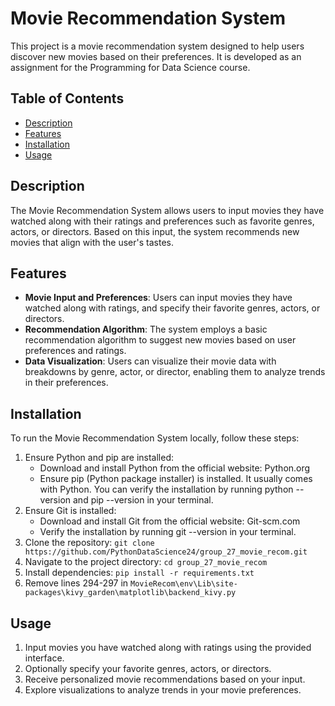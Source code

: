 # Movie Recommendation System

This project is a movie recommendation system designed to help users discover new movies based on their preferences. It is developed as an assignment for the Programming for Data Science course.

## Table of Contents

- [Description](#description)
- [Features](#features)
- [Installation](#installation)
- [Usage](#usage)

## Description

The Movie Recommendation System allows users to input movies they have watched along with their ratings and preferences such as favorite genres, actors, or directors. Based on this input, the system recommends new movies that align with the user's tastes.

## Features

- **Movie Input and Preferences**: Users can input movies they have watched along with ratings, and specify their favorite genres, actors, or directors.
- **Recommendation Algorithm**: The system employs a basic recommendation algorithm to suggest new movies based on user preferences and ratings.
- **Data Visualization**: Users can visualize their movie data with breakdowns by genre, actor, or director, enabling them to analyze trends in their preferences.

## Installation

To run the Movie Recommendation System locally, follow these steps:

1. Ensure Python and pip are installed:
   * Download and install Python from the official website: Python.org
   * Ensure pip (Python package installer) is installed. It usually comes with Python. You can verify the installation by running python --version and pip --version in your terminal.
2. Ensure Git is installed:
   * Download and install Git from the official website: Git-scm.com
   * Verify the installation by running git --version in your terminal.
3. Clone the repository: `git clone https://github.com/PythonDataScience24/group_27_movie_recom.git`
4. Navigate to the project directory: `cd group_27_movie_recom`
5. Install dependencies: `pip install -r requirements.txt`
6. Remove lines 294-297 in `MovieRecom\env\Lib\site-packages\kivy_garden\matplotlib\backend_kivy.py`

## Usage

1. Input movies you have watched along with ratings using the provided interface.
2. Optionally specify your favorite genres, actors, or directors.
3. Receive personalized movie recommendations based on your input.
4. Explore visualizations to analyze trends in your movie preferences.